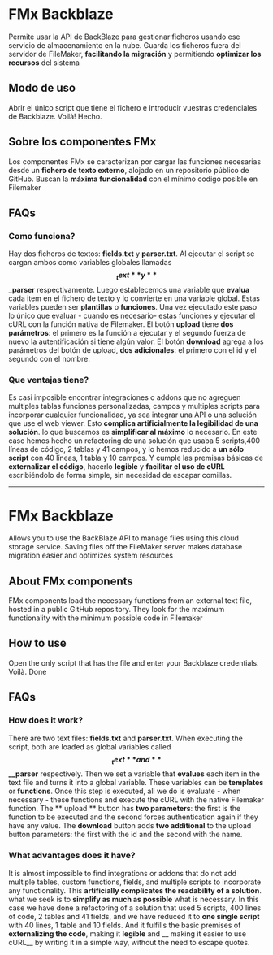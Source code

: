 # FMx Backblaze
Permite usar la API de BackBlaze para gestionar ficheros usando ese servicio de almacenamiento en la nube. Guarda los ficheros fuera del servidor de FileMaker, __facilitando la migración__ y permitiendo __optimizar los recursos__ del sistema

## Modo de uso
Abrir el único script que tiene el fichero e introducir vuestras credenciales de Backblaze. Voilà! Hecho.

## Sobre los componentes FMx
Los componentes FMx se caracterizan por cargar las funciones necesarias desde un __fichero de texto externo__, alojado en un repositorio público de GitHub. Buscan la __máxima funcionalidad__ con el mínimo codigo posible en Filemaker

## FAQs
### Como funciona?
Hay dos ficheros de textos: __fields.txt__ y __parser.txt__. Al ejecutar el script se cargan ambos como variables globales llamadas **$$_text** y **$$_parser** respectivamente. Luego establecemos una variable que __evalua__ cada item en el fichero de texto y lo convierte en una variable global. Estas variables pueden ser __plantillas__ o __funciones__.
Una vez ejecutado este paso lo único que evaluar - cuando es necesario- estas funciones y ejecutar el cURL con la función nativa de Filemaker.
El botón **upload** tiene **dos parámetros**: el primero es la función a ejecutar y el segundo fuerza de nuevo la autentificación si tiene algún valor. El botón **download** agrega a los parámetros del botón de upload, **dos adicionales**: el primero con el id y el segundo con el nombre.
### Que ventajas tiene?
Es casi imposible encontrar integraciones o addons que no agreguen multiples tablas funciones personalizadas, campos y multiples scripts para incorporar cualquier funcionalidad, ya sea integrar una API o una solución que use el web viewer. Esto __complica artificialmente la legibilidad de una solución__. lo que buscamos es __simplificar al máximo__ lo necesario. En este caso hemos hecho un refactoring de una solución que usaba 5 scripts,400 líneas de código, 2 tablas y 41 campos, y lo hemos reducido a __un sólo script__ con 40 líneas, 1 tabla y 10 campos. Y cumple las premisas básicas de __externalizar el código__, hacerlo __legible__ y __facilitar el uso de cURL__ escribiéndolo de forma simple, sin necesidad de escapar comillas.

----------------
# FMx Backblaze
Allows you to use the BackBlaze API to manage files using this cloud storage service. Saving files off the FileMaker server makes database migration easier and optimizes system resources
## About FMx components
FMx components load the necessary functions from an external text file, hosted in a public GitHub repository. They look for the maximum functionality with the minimum possible code in Filemaker
## How to use
Open the only script that has the file and enter your Backblaze credentials. Voilà. Done

## FAQs
### How does it work?
There are two text files: __fields.txt__ and __parser.txt__. When executing the script, both are loaded as global variables called **$$ _text** and **$$__parser** respectively. Then we set a variable that __evalues__ each item in the text file and turns it into a global variable. These variables can be __templates__ or __functions__.
Once this step is executed, all we do is evaluate - when necessary - these functions and execute the cURL with the native Filemaker function.
The ** upload ** button has **two parameters**: the first is the function to be executed and the second forces authentication again if they have any value. The **download** button adds **two additional** to the upload button parameters: the first with the id and the second with the name.
### What advantages does it have?
It is almost impossible to find integrations or addons that do not add multiple tables, custom functions, fields, and multiple scripts to incorporate any functionality. This __artificially complicates the readability of a solution__. what we seek is to __simplify as much as possible__ what is necessary. In this case we have done a refactoring of a solution that used 5 scripts, 400 lines of code, 2 tables and 41 fields, and we have reduced it to __one single script__ with 40 lines, 1 table and 10 fields. And it fulfills the basic premises of __externalizing the code__, making it __legible__ and __ making it easier to use cURL__ by writing it in a simple way, without the need to escape quotes.
